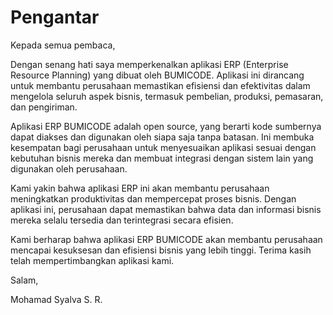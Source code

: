 # Pengantar

Kepada semua pembaca,

Dengan senang hati saya memperkenalkan aplikasi ERP (Enterprise Resource Planning) yang dibuat oleh BUMICODE. Aplikasi ini dirancang untuk membantu perusahaan memastikan efisiensi dan efektivitas dalam mengelola seluruh aspek bisnis, termasuk pembelian, produksi, pemasaran, dan pengiriman.

Aplikasi ERP BUMICODE adalah open source, yang berarti kode sumbernya dapat diakses dan digunakan oleh siapa saja tanpa batasan. Ini membuka kesempatan bagi perusahaan untuk menyesuaikan aplikasi sesuai dengan kebutuhan bisnis mereka dan membuat integrasi dengan sistem lain yang digunakan oleh perusahaan.

Kami yakin bahwa aplikasi ERP ini akan membantu perusahaan meningkatkan produktivitas dan mempercepat proses bisnis. Dengan aplikasi ini, perusahaan dapat memastikan bahwa data dan informasi bisnis mereka selalu tersedia dan terintegrasi secara efisien.

Kami berharap bahwa aplikasi ERP BUMICODE akan membantu perusahaan mencapai kesuksesan dan efisiensi bisnis yang lebih tinggi. Terima kasih telah mempertimbangkan aplikasi kami.

Salam,

Mohamad Syalva S. R.
